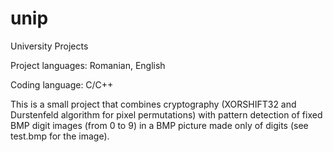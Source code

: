 # unip

University Projects

Project languages: Romanian, English

Coding language: C/C++

  This is a small project that combines cryptography (XORSHIFT32 and Durstenfeld algorithm for pixel permutations) 
with pattern detection of fixed BMP digit images (from 0 to 9) in a BMP picture made only of digits (see test.bmp for the image).
